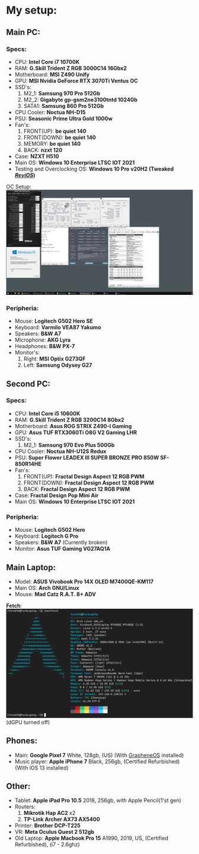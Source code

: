# My setup:

## Main PC:

### Specs:
- CPU: **Intel Core i7 10700K**
- RAM: **G.Skill Trident Z RGB 3000C14 16Gbx2**
- Motherboard: **MSI Z490 Unify**
- GPU: **MSI Nvidia GeForce RTX 3070Ti Ventus OC**
- SSD's:
    1. M2_1: **Samsung 970 Pro 512Gb**
    2. M2_2: **Gigabyte gp-gsm2ne3100tntd 1024Gb**
    3. SATA1: **Samsung 860 Pro 512Gb**
- CPU Cooler: **Noctua NH-D15**
- PSU: **Seasonic Prime Ultra Gold 1000w**
- Fan's: 
    1. FRONT(UP): **be quiet 140**
    2. FRONT(DOWN): **be quiet 140**
    3. MEMORY: **be quiet 140**
    4. BACK: **nzxt 120**
- Case: **NZXT H510**
- Main OS: **Windows 10 Enterprise LTSC IOT 2021**
- Testing and Overclocking OS: **Windows 10 Pro v20H2 (Tweaked *[ReviOS](https://www.revi.cc)*)**

OC Setup:
![OC Setup](./img/oc_1.jpeg)

### Peripheria:
- Mouse: **Logitech G502 Hero SE**
- Keyboard: **Varmilo VEA87 Yakumo**
- Speakers: **B&W A7**
- Microphone: **AKG Lyra**
- Headphones: **B&W PX-7**
- Monitor's:
    1. Right: **MSI Optix G273QF**
    2. Left: **Samsung Odysey G27**

## Second PC:

### Specs:
- CPU: **Intel Core i5 10600K**
- RAM: **G.Skill Trident Z RGB 3200C14 8Gbx2**
- Motherboard: **Asus ROG STRIX Z490-I Gaming**
- GPU: **Asus TUF RTX3060Ti O8G V2 Gaming LHR**
- SSD's:
    1. M2_1: **Samsung 970 Evo Plus 500Gb**
- CPU Cooler: **Noctua NH-U12S Redux**
- PSU: **Super Flower LEADEX III SUPER BRONZE PRO 850W SF-850R14HE**
- Fan's:
    1. FRONT(UP): **Fractal Design Aspect 12 RGB PWM**
    2. FRONT(DOWN): **Fractal Design Aspect 12 RGB PWM**
    3. BACK: **Fractal Design Aspect 12 RGB PWM**
- Case: **Fractal Design Pop Mini Air**
- Main OS: **Windows 10 Enterprise LTSC IOT 2021**

### Peripheria:
- Mouse: **Logitech G502 Hero**
- Keyboard: **Logitech G Pro**
- Speakers: **B&W A7** (Currently broken)
- Monitor: **Asus TUF Gaming VG27AQ1A**

## Main Laptop:
- Model: **ASUS Vivobook Pro 14X OLED M7400QE-KM117**
- Main OS: **Arch GNU/Linux**
- Mouse: **Mad Catz R.A.T. 8+ ADV**

**Fetch**:
![fastfetch](./img/laptop_fastfetch.png)
(dGPU turned off)

## Phones:
- Main: **Google Pixel 7** White, 128gb, (US) (With [GrapheneOS](https://grapheneos.org/) installed)
- Music player: **Apple iPhone 7** Black, 256gb, (Certified Refurbished) (With iOS 13 installed)

## Other:
- Tablet: **Apple iPad Pro 10.5** 2018, 256gb, with Apple Pencil(1'st gen)
- Routers:
    1. **Mikrotik Hap AC2** x2
    2. **TP-Link Archer AX73 AX5400**
- Printer: **Brother DCP-T225**
- VR: **Meta Oculus Quest 2 512gb**
- Old Laptop: **Apple Macbook Pro 15** A1990, 2019, US, (Certified Refurbished), (i7 - 2.6ghz)
